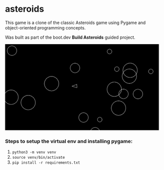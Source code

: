 # asteroids

This game is a clone of the classic Asteroids game using Pygame and object-oriented programming concepts.

Was built as part of the boot.dev **Build Asteroids** guided project.

![game screenshot](screenshot_1.png)

### Steps to setup the virtual env and installing pygame:
1. `python3 -m venv venv`
2. `source venv/bin/activate`
3. `pip install -r requirements.txt`
